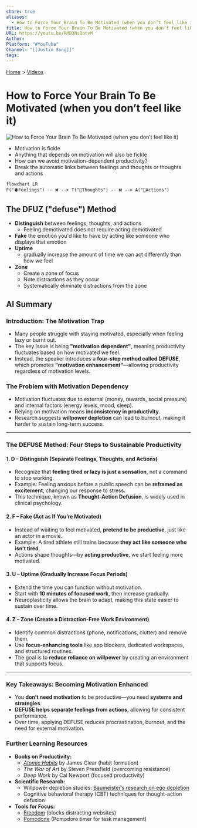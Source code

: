 ```yaml
---
share: true
aliases:
  - How to Force Your Brain To Be Motivated (when you don’t feel like it)
title: How to Force Your Brain To Be Motivated (when you don’t feel like it)
URL: https://youtu.be/RMB3NsQotvM
Author: 
Platform: "#YouTube"
Channel: "[[Justin Sung]]"
tags: 
---
```

[Home](../index.md) > [Videos](./index.md)  
# How to Force Your Brain To Be Motivated (when you don’t feel like it)  
![How to Force Your Brain To Be Motivated (when you don’t feel like it)](https://youtu.be/RMB3NsQotvM)  
- Motivation is fickle  
- Anything that depends on motivation will also be fickle  
- How can we avoid motivation-dependent productivity?  
- Break the automatic links between feelings and thoughts or thoughts and actions  
```mermaid  
flowchart LR  
F("🫀Feelings") -- ❌ --> T("🧠Thoughts") -- ❌ --> A("🏃Actions")  
```  
  
## The DFUZ ("defuse") Method  
- **Distinguish** between feelings, thoughts, and actions  
  - Feeling demotivated does not require acting demotivated  
- **Fake** the emotion you'd like to have by acting like someone who displays that emotion  
- **Uptime**  
  - gradually increase the amount of time we can act differently than how we feel  
- **Zone**  
  - Create a zone of focus  
  - Note distractions as they occur  
  - Systematically eliminate distractions from the zone  
  
## AI Summary  
  
### **Introduction: The Motivation Trap**    
- Many people struggle with staying motivated, especially when feeling lazy or burnt out.    
- The key issue is being **"motivation dependent"**, meaning productivity fluctuates based on how motivated we feel.    
- Instead, the speaker introduces a **four-step method called DEFUSE**, which promotes **"motivation enhancement"**—allowing productivity regardless of motivation levels.    
  
### **The Problem with Motivation Dependency**    
- Motivation fluctuates due to external (money, rewards, social pressure) and internal factors (energy levels, mood, sleep).    
- Relying on motivation means **inconsistency in productivity**.    
- Research suggests **willpower depletion** can lead to burnout, making it harder to sustain long-term success.    
  
---  
  
### **The DEFUSE Method: Four Steps to Sustainable Productivity**    
  
#### **1. D – Distinguish (Separate Feelings, Thoughts, and Actions)**    
- Recognize that **feeling tired or lazy is just a sensation**, not a command to stop working.    
- Example: Feeling anxious before a public speech can be **reframed as excitement**, changing our response to stress.    
- This technique, known as **Thought-Action Defusion**, is widely used in clinical psychology.    
  
#### **2. F – Fake (Act as If You’re Motivated)**    
- Instead of waiting to feel motivated, **pretend to be productive**, just like an actor in a movie.    
- Example: A tired athlete still trains because **they act like someone who isn’t tired**.    
- Actions shape thoughts—by **acting productive**, we start feeling more motivated.    
  
#### **3. U – Uptime (Gradually Increase Focus Periods)**    
- Extend the time you can function without motivation.    
- Start with **10 minutes of focused work**, then increase gradually.    
- Neuroplasticity allows the brain to adapt, making this state easier to sustain over time.    
  
#### **4. Z – Zone (Create a Distraction-Free Work Environment)**    
- Identify common distractions (phone, notifications, clutter) and remove them.    
- Use **focus-enhancing tools** like app blockers, dedicated workspaces, and structured routines.    
- The goal is to **reduce reliance on willpower** by creating an environment that supports focus.    
  
---  
  
### **Key Takeaways: Becoming Motivation Enhanced**    
- You **don’t need motivation** to be productive—you need **systems and strategies**.    
- **DEFUSE helps separate feelings from actions**, allowing for consistent performance.    
- Over time, applying DEFUSE reduces procrastination, burnout, and the need for external motivation.    
  
### **Further Learning Resources**    
- **Books on Productivity:**    
  - *[Atomic Habits](../books/atomic-habits.md)* by James Clear (habit formation)    
  - *The War of Art* by Steven Pressfield (overcoming resistance)    
  - *Deep Work* by Cal Newport (focused productivity)    
- **Scientific Research:**    
  - Willpower depletion studies: [Baumeister’s research on ego depletion](https://en.wikipedia.org/wiki/Ego_depletion)  
  - Cognitive behavioral therapy (CBT) techniques for thought-action defusion    
- **Tools for Focus:**  
  - [Freedom](https://freedom.to/) (blocks distracting websites)    
  - [Pomodone](https://pomodoneapp.com/) (Pomodoro timer for task management)  
